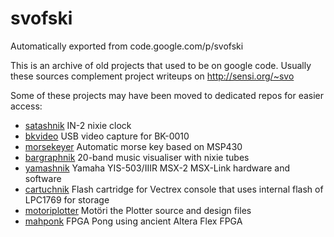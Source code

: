 # svofski
Automatically exported from code.google.com/p/svofski

This is an archive of old projects that used to be on google code. Usually these sources complement project writeups on http://sensi.org/~svo 

Some of these projects may have been moved to dedicated repos for easier access: 
 * [satashnik](https://github.com/svofski/satashnik) IN-2 nixie clock
 * [bkvideo](https://github.com/svofski/bkvideo) USB video capture for BK-0010
 * [morsekeyer](https://github.com/svofski/morsekeyer) Automatic morse key based on MSP430
 * [bargraphnik](https://github.com/svofski/bargraphnik) 20-band music visualiser with nixie tubes
 * [yamashnik](https://github.com/svofski/yamashnik) Yamaha YIS-503/IIIR MSX-2 MSX-Link hardware and software
 * [cartuchnik](https://github.com/svofski/cartuchnik) Flash cartridge for Vectrex console that uses internal flash of LPC1769 for storage
 * [motoriplotter](https://github.com/svofski/motoriplotter) Motöri the Plotter source and design files
 * [mahponk](https://github.com/svofski/mahponk) FPGA Pong using ancient Altera Flex FPGA
